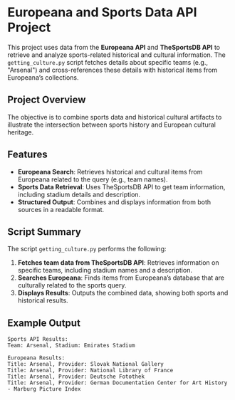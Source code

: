 # Europeana and Sports Data API Project

This project uses data from the **Europeana API** and **TheSportsDB API** to retrieve and analyze sports-related historical and cultural information. The `getting_culture.py` script fetches details about specific teams (e.g., "Arsenal") and cross-references these details with historical items from Europeana’s collections.

## Project Overview

The objective is to combine sports data and historical cultural artifacts to illustrate the intersection between sports history and European cultural heritage.

## Features

- **Europeana Search**: Retrieves historical and cultural items from Europeana related to the query (e.g., team names).
- **Sports Data Retrieval**: Uses TheSportsDB API to get team information, including stadium details and description.
- **Structured Output**: Combines and displays information from both sources in a readable format.

## Script Summary

The script `getting_culture.py` performs the following:

1. **Fetches team data from TheSportsDB API**: Retrieves information on specific teams, including stadium names and a description.
2. **Searches Europeana**: Finds items from Europeana’s database that are culturally related to the sports query.
3. **Displays Results**: Outputs the combined data, showing both sports and historical results.

## Example Output

```plaintext
Sports API Results:
Team: Arsenal, Stadium: Emirates Stadium

Europeana Results:
Title: Arsenal, Provider: Slovak National Gallery
Title: Arsenal, Provider: National Library of France
Title: Arsenal, Provider: Deutsche Fotothek
Title: Arsenal, Provider: German Documentation Center for Art History - Marburg Picture Index

